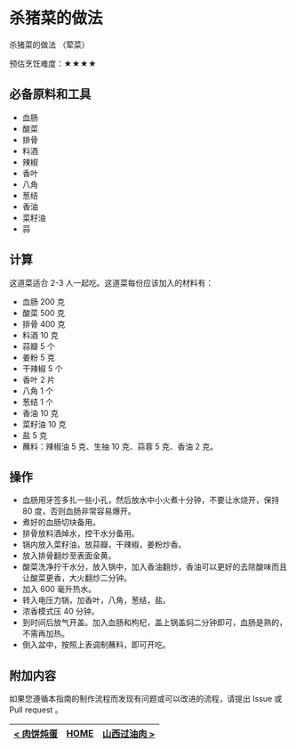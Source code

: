 # 杀猪菜的做法

杀猪菜的做法 （荤菜）

预估烹饪难度：★★★★

## 必备原料和工具

- 血肠
- 酸菜
- 排骨
- 料酒
- 辣椒
- 香叶
- 八角
- 葱结
- 香油
- 菜籽油
- 蒜

## 计算

这道菜适合 2-3 人一起吃。这道菜每份应该加入的材料有：

- 血肠 200 克
- 酸菜 500 克
- 排骨 400 克
- 料酒 10 克
- 蒜瓣 5 个
- 姜粉 5 克
- 干辣椒 5 个
- 香叶 2 片
- 八角 1 个
- 葱结 1 个
- 香油 10 克
- 菜籽油 10 克
- 盐 5 克
- 蘸料：辣椒油 5 克、生抽 10 克、蒜蓉 5 克、香油 2 克。

## 操作

- 血肠用牙签多扎一些小孔，然后放水中小火煮十分钟，不要让水烧开，保持 80 度，否则血肠非常容易爆开。
- 煮好的血肠切块备用。
- 排骨放料酒焯水，控干水分备用。
- 锅内放入菜籽油，放蒜瓣，干辣椒，姜粉炒香。
- 放入排骨翻炒至表面金黄。
- 酸菜洗净拧干水分，放入锅中，加入香油翻炒，香油可以更好的去除酸味而且让酸菜更香，大火翻炒二分钟。
- 加入 600 毫升热水。
- 转入电压力锅，加香叶，八角，葱结，盐。
- 浓香模式压 40 分钟。
- 到时间后放气开盖。加入血肠和枸杞，盖上锅盖焖二分钟即可，血肠是熟的，不需再加热。
- 倒入盆中，按照上表调制蘸料，即可开吃。

## 附加内容

如果您遵循本指南的制作流程而发现有问题或可以改进的流程，请提出 Issue 或 Pull request 。

| [< 肉饼炖蛋](../肉饼炖蛋/肉饼炖蛋.md) | [HOME](../../../README.md) | [山西过油肉 >](../山西过油肉/山西过油肉.md) |
| ---------------------------------- | -------------------------- | ---------------------------------- |
